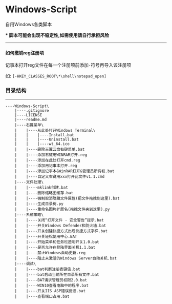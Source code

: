 # Windows-Script

自用Windows各类脚本

 **\* 脚本可能会出现不稳定性,如需使用请自行承担风险**

---

#### 如何撤销reg注册项

记事本打开reg文件在每一个注册项前添加`-`符号再导入该注册项

如: `[-HKEY_CLASSES_ROOT\*\shell\notepad_open]`



### 目录结构

---

```
----Windows-Script\
    |----.gitignore
    |----LICENSE
    |----readme.md
    |----右键菜单\
    |    |----从此处打开Windows Terminal\
    |    |    |----Install.bat
    |    |    |----Uninstall.bat
    |    |    |----wt_64.ico
    |    |----删除天翼云盘右键菜单.bat
    |    |----添加右键用WINRAR打开.reg
    |    |----添加在此处打开cmd.reg
    |    |----添加用记事本打开.reg
    |    |----添加记事本&WinRAR打开&管理员所有权.bat
    |    |----自定义右键用xxx打开此文件v1.1.cmd
    |----文件处理\
    |    |----mklink创建.bat
    |    |----删除缩略图缓存.bat
    |    |----强制取消隐藏文件属性(把文件拖拽到这里).bat
    |    |----生成目录树.py
    |    |----重命名图片扩展名(拖拽文件夹到这里).py
    |----系统策略\
    |    |----关闭“打开文件 - 安全警告”提示.bat
    |    |----开关Windows Defender和防火墙.bat
    |    |----开关创建快捷方式出现快捷方式字样.bat
    |    |----开关轻松使用中心.BAT
    |    |----开始菜单和任务栏透明开关1.0.bat
    |    |----是否允许在登陆界面关机1.1.bat
    |    |----禁止Windows自动更新.reg
    |    |----阻止未激活的Windows Server自动关机.bat
    |----调试\
    |    |----bat判断注册表键值.bat
    |    |----bat启动当前所在目录所有文件.bat
    |    |----BAT请求管理员权限2.0.bat
    |    |----WIN10查看电脑中的程序.bat
    |    |----开关IIS ASP错误反馈.bat
    |    |----查看端口占用.bat


```

